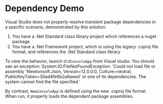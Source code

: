 # Dependency Demo
Visual Studio does not properly resolve transient package dependencies in a specific scenario, demonstrated by this solution:

1. You have a .Net Standard class library project which references a nuget package
2. You have a .Net Framework project, which is using the *legacy* .csproj file format, and references the .Net Standard class library

To view the behavior, launch `OldConsoleApp` from Visual studio. You should see an exception:
    System.IO.FileNotFoundException: 'Could not load file or assembly 'Newtonsoft.Json, Version=12.0.0.0, Culture=neutral, PublicKeyToken=30ad4fe6b2a6aeed' or one of its dependencies. The system cannot find the file specified.'

By contrast, `NewConsoleApp` is defined using the new .csproj file format. When run, it properly loads the dependent package assemblies.
